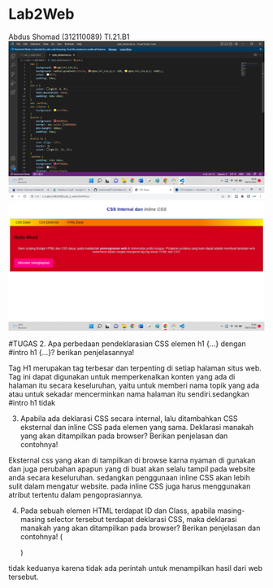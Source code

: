 # Lab2Web
Abdus Shomad (312110089) TI.21.B1
![Gambar 1](Screenshot/SS1.png)
![Gambar 2](Screenshot/SS2.png)

#TUGAS
2. Apa perbedaan pendeklarasian CSS elemen h1 {...} dengan #intro h1 {...}? berikan
penjelasannya!

Tag H1 merupakan tag terbesar dan terpenting di setiap halaman situs web. Tag ini dapat digunakan untuk memperkenalkan konten yang ada di halaman itu secara keseluruhan, yaitu untuk memberi nama topik yang ada atau untuk sekadar mencerminkan nama halaman itu sendiri.sedangkan #intro h1 tidak

3. Apabila ada deklarasi CSS secara internal, lalu ditambahkan CSS eksternal dan inline CSS pada
elemen yang sama. Deklarasi manakah yang akan ditampilkan pada browser? Berikan
penjelasan dan contohnya!

Eksternal css yang akan di tampilkan di browse karna nyaman di gunakan dan juga perubahan apapun yang di buat akan selalu tampil pada website anda secara keseluruhan. sedangkan penggunaan inline CSS akan lebih sulit dalam mengatur website. pada inline CSS juga harus menggunakan atribut tertentu dalam pengoprasiannya.

4.  Pada sebuah elemen HTML terdapat ID dan Class, apabila masing-masing selector tersebut
terdapat deklarasi CSS, maka deklarasi manakah yang akan ditampilkan pada browser?
Berikan penjelasan dan contohnya! ( <p id="paragraf-1" class="text-paragraf"> )

tidak keduanya karena tidak ada perintah untuk menampilkan hasil dari web tersebut.


